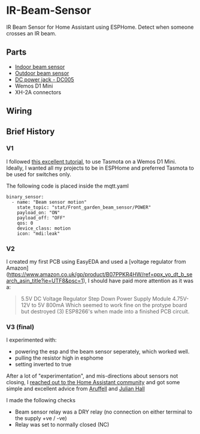 # IR-Beam-Sensor
IR Beam Sensor for Home Assistant using ESPHome. Detect when someone crosses an IR beam.

## Parts
- [Indoor beam sensor](https://www.amazon.co.uk/gp/product/B07BTZDNBC/ref=ppx_yo_dt_b_search_asin_image?ie=UTF8&psc=1)
- [Outdoor beam sensor](https://www.amazon.co.uk/gp/product/B01M14S944/ref=ppx_yo_dt_b_search_asin_image?ie=UTF8&psc=1)
- [DC power jack - DC005](https://www.amazon.co.uk/gp/product/B07F68RZY9/ref=ppx_yo_dt_b_search_asin_title?ie=UTF8&psc=1)
- Wemos D1 Mini
- XH-2A connectors

## Wiring

## Brief History

### V1
I followed [this excellent tutorial](https://www.inspectmygadgets.com/ir-beam-break-sensors-with-tasmota-and-home-assistant/), to use Tasmota on a Wemos D1 Mini.
Ideally, I wanted all my projects to be in ESPHome and preferred Tasmota to be used for switches only.

The following code is placed inside the mqtt.yaml
```
binary_sensor:
  - name: "Beam sensor motion"
    state_topic: "stat/Front_garden_beam_sensor/POWER"
    payload_on: "ON"
    payload_off: "OFF"
    qos: 0
    device_class: motion
    icon: "mdi:leak"
```


### V2
I created my first PCB using EasyEDA and used a [voltage regulator from Amazon] (https://www.amazon.co.uk/gp/product/B07PPKR4HW/ref=ppx_yo_dt_b_search_asin_title?ie=UTF8&psc=1), I should have paid more attention as it was a: 
> 5.5V DC Voltage Regulator Step Down Power Supply Module 4.75V-12V to 5V 800mA
Which seemed to work fine on the protype board but destroyed (3) ESP8266's when made into a finished PCB circuit.

### V3 (final)
I experimented with:
- powering the esp and the beam sensor seperately, which worked well.
- pulling the resistor high in esphome
- setting inverted to true

After a lot of "experimentation", and mis-directions about sensors not closing, I [reached out to the Home Assistant community](https://community.home-assistant.io/t/esphome-ir-beam-sensor-code-help/507588)
and got some simple and excellent advice from [Aruffell](https://community.home-assistant.io/u/aruffell/summary) and [Julian Hall](https://community.home-assistant.io/u/juliandh/summary)

I made the following checks
- Beam sensor relay was a DRY relay (no connection on either terminal to the supply +ve / -ve)
- Relay was set to normally closed (NC) 


